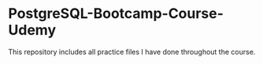 # PostgreSQL-Bootcamp-Course-Udemy
This repository includes all practice files I have done throughout the course.

